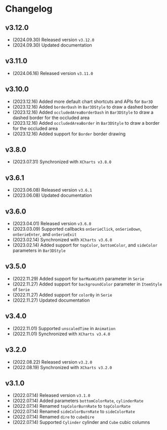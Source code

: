 # Changelog

## v3.12.0

* (2024.09.30) Released version `v3.12.0`
* (2024.09.30) Updated documentation

## v3.11.0

* (2024.06.16) Released version `v3.11.0`

## v3.10.0

* (2023.12.16) Added more default chart shortcuts and APIs for `Bar3D`
* (2023.12.16) Added `borderDash` in `Bar3DStyle` to draw a dashed border
* (2023.12.16) Added `occludedAreaBorderDash` in `Bar3DStyle` to draw a dashed border for the occluded area
* (2023.12.16) Added `occludedAreaBorder` in `Bar3DStyle` to draw a border for the occluded area
* (2023.12.16) Added support for `Border` border drawing

## v3.8.0

* (2023.07.31) Synchronized with `XCharts v3.8.0`

## v3.6.1

* (2023.06.08) Released version `v3.6.1`
* (2023.06.08) Updated documentation

## v3.6.0

* (2023.04.01) Released version `v3.6.0`
* (2023.03.09) Supported callbacks `onSerieClick`, `onSerieDown`, `onSerieEnter`, and `onSerieExit`
* (2023.02.14) Synchronized with `XCharts v3.6.0`
* (2023.02.14) Added support for `topColor`, `bottomColor`, and `sideColor` parameters in `Bar3DStyle`

## v3.5.0

* (2022.11.29) Added support for `barMaxWidth` parameter in `Serie`
* (2022.11.27) Added support for `backgroundColor` parameter in `ItemStyle` of `Serie`
* (2022.11.27) Added support for `colorBy` in `Serie`
* (2022.11.27) Updated documentation

## v3.4.0

* (2022.11.01) Supported `unscaledTime` in `Animation`
* (2022.11.01) Synchronized with `XCharts v3.4.0`

## v3.2.0

* (2022.08.22) Released version `v3.2.0`
* (2022.08.19) Synchronized with `XCharts v3.2.0`

## v3.1.0

* (2022.07.14) Released version `v3.1.0`
* (2022.07.14) Added parameters `bottomColorRate`, `cylinderRate`
* (2022.07.14) Renamed `topColorBurnRate` to `topColorRate`
* (2022.07.14) Renamed `sideColorBurnRate` to `sideColorRate`
* (2022.07.14) Renamed `dire` to `cubeDire`
* (2022.07.14) Supported `Cylinder` cylinder and `Cube` cubic columns
